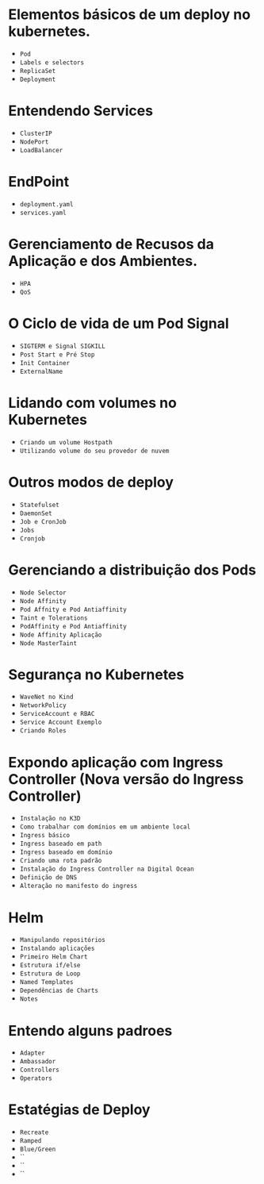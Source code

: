 # Elementos básicos  de um deploy no kubernetes.

- `Pod`
- `Labels e selectors`
- `ReplicaSet`
- `Deployment`

# Entendendo Services

- `ClusterIP`
- `NodePort`
- `LoadBalancer`

# EndPoint
 
 - `deployment.yaml`
 - `services.yaml`

# Gerenciamento de Recusos da Aplicação e dos Ambientes.

- `HPA`
- `QoS`

# O Ciclo de vida de um Pod Signal 

- `SIGTERM e Signal SIGKILL`
- `Post Start e Pré Stop`
- `Init Container`
- `ExternalName`

# Lidando com volumes no Kubernetes

 - `Criando um volume Hostpath`
 - `Utilizando volume do seu provedor de nuvem`

# Outros modos de deploy

- `Statefulset`
- `DaemonSet`
- `Job e CronJob`
- `Jobs`
- `Cronjob`

# Gerenciando a distribuição dos Pods

- `Node Selector`
- `Node Affinity`
- `Pod Affnity e Pod Antiaffinity`
- `Taint e Tolerations`
- `PodAffinity e Pod Antiaffinity`
- `Node Affinity Aplicação`
- `Node MasterTaint`

# Segurança no Kubernetes

- `WaveNet no Kind`
- `NetworkPolicy`
- `ServiceAccount e RBAC`
- `Service Account Exemplo`
- `Criando Roles`

# Expondo aplicação com Ingress Controller (Nova versão do Ingress Controller)

- `Instalação no K3D`
- `Como trabalhar com domínios em um ambiente local`
- `Ingress básico`
- `Ingress baseado em path`
- `Ingress baseado em domínio`
- `Criando uma rota padrão`
- `Instalação do Ingress Controller na Digital Ocean`
- `Definição de DNS`
- `Alteração no manifesto do ingress`

# Helm

- `Manipulando repositórios`
- `Instalando aplicações`
- `Primeiro Helm Chart`
- `Estrutura if/else`
- `Estrutura de Loop`
- `Named Templates`
- `Dependências de Charts`
- `Notes`

# Entendo alguns padroes

- `Adapter`
- `Ambassador`
- `Controllers`
- `Operators`
# Estatégias de Deploy

- `Recreate`
- `Ramped`
- `Blue/Green`
- ``
- ``
- ``
